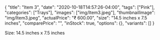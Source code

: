 {
    "title": "Item 3",
    "date": "2020-10-18T14:57:26-04:00",
    "tags": ["Pink"],
    "categories": ["Trays"],
    "images": ["img/Item3.jpeg"],
    "thumbnailImage": "img/Item3.jpeg",
    "actualPrice": "₹ 600.00",
    "size": "14.5 inches x 7.5 inches",
    "comparePrice": "",
    "inStock": true,
    "options": {},
    "variants": []
}

Size: 14.5 inches x 7.5 inches